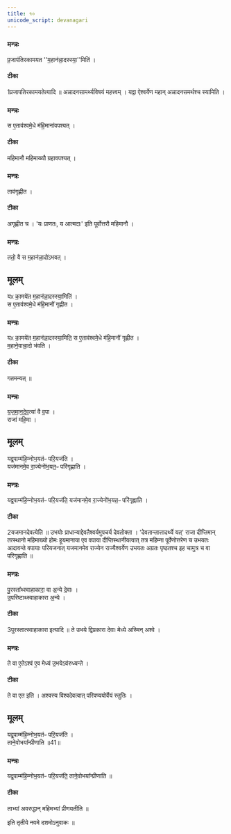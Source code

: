```yaml
---
title: १०
unicode_script: devanagari
---
```


### मन्त्रः
प्र॒जाप॑तिरकामयत ''म॒हान॑न्ना॒दस्स्या॒''मिति॑ ।  

#### टीका

1प्रजापतिरकामयतेत्यादि ॥ अन्नादनसामर्थ्यविषयं महत्त्वम् । यद्वा ऐश्वर्येण महान् अन्नादनसमर्थश्च स्यामिति ।  

### मन्त्रः
स ए॒ताव॑श्वमे॒धे म॑हि॒माना॑वपश्यत् ।  

#### टीका
महिमानौ महिमाख्यौ ग्रहावपश्यत् ।  
### मन्त्रः
ताव॑गृह्णीत ।  

#### टीका
अगृह्णीत च । 'यः प्राणतः, य आत्मदाः' इति पूर्वोत्तरौ महिमानौ ।  
### मन्त्रः
ततो॒ वै स म॒हान॑न्ना॒दो॑ऽभवत् ।  
## मूलम्
यᳵ का॒मये॑त म॒हान॑न्ना॒दस्स्या॒मिति॑ ।  
स ए॒ताव॑श्वमे॒धे म॑हि॒मानौ॑ गृह्णीत ।  

### मन्त्रः
यᳵ का॒मये॑त म॒हान॑न्ना॒दस्स्या॒मिति॒ स ए॒ताव॑श्वमे॒धे म॑हि॒मानौ॑ गृह्णीत ।  
म॒हाने॒वान्ना॒दो भ॑वति ।  
#### टीका
गतमन्यत् ॥

### मन्त्रः
य॒ज॒मा॒न॒दे॒व॒त्या॑ वै व॒पा ।  
राजा॑ महि॒मा ।  
## मूलम्
यद्व॒पाम्म॑हि॒म्नोभ॒यत॑ᳶ परि॒यज॑ति ।  
यज॑मानमे॒व रा॒ज्येनो॑भ॒यत॒ᳶ परि॑गृह्णाति ।  
### मन्त्रः
यद्व॒पाम्म॑हि॒म्नोभ॒यत॑ᳶ परि॒यज॑ति॒ यज॑मानमे॒व रा॒ज्येनो॑भ॒यत॒ᳶ परि॑गृह्णाति ।  


#### टीका
2यजमानदेवत्येति ॥ उभयोः प्राधान्याद्देवतैश्वर्यमुपचर्य देवतोक्ता । 'देवतान्तात्तादर्थ्ये यत्' राजा दीप्तिमान् तत्स्थानो महिमाख्यो होमः हूयमानाया एव वपाया दीप्तिस्थानीयत्वात् तत्र महिम्ना पूर्वेणोत्तरेण च उभयतः आदावन्ते वपायाः परियजनात् यजमानमेव राज्येन राज्यैश्वर्येण उभयतः अग्रतः पृष्ठतश्च इह चामुत्र च वा परिगृह्णाति ॥

### मन्त्रः
पु॒रस्ता᳚थ्स्वाहाकारा॒ वा अ॒न्ये दे॒वाः ।  
उ॒परि॑ष्टाथ्स्वाहाकारा अ॒न्ये ।  
#### टीका
3पुरस्तात्स्वाहाकारा इत्यादि ॥ ते उभये द्विप्रकारा देवाः मेध्ये अस्मिन् अश्वे ।  
### मन्त्रः
ते वा ए॒तेऽश्व॑ ए॒व मेध्य॑ उ॒भयेऽव॑रुध्यन्ते ।  

#### टीका

ते वा एत इति । अश्वस्य विश्वदेवत्वात् परिवप्ययोर्वेयं स्तुतिः ।
## मूलम्
यद्व॒पाम्म॑हि॒म्नोभ॒यत॑ᳶ परि॒यज॑ति ।  
ताने॒वोभया᳚न्प्रीणाति ॥41॥  
### मन्त्रः
यद्व॒पाम्म॑हि॒म्नोभ॒यत॑ᳶ परि॒यज॑ति॒ ताने॒वोभया᳚न्प्रीणाति ॥  
#### टीका
ताभ्यां अवरुद्धान् महिमभ्यां प्रीणयतीति ॥

इति तृतीये नवमे दशमोऽनुवाकः ॥  
